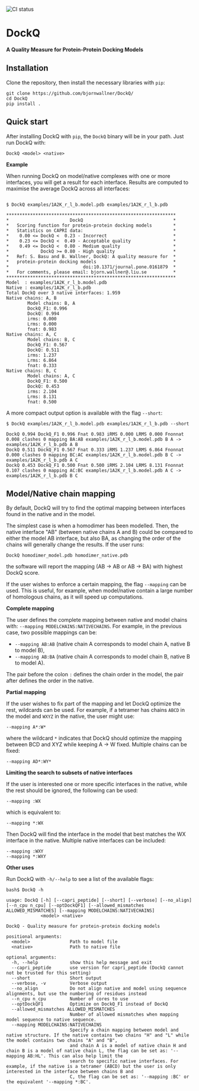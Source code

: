 ![CI status](https://github.com/bjornwallner/DockQ/actions/workflows/main.yml/badge.svg)

# DockQ
**A Quality Measure for Protein-Protein Docking Models**

## Installation

Clone the repository, then install the necessary libraries with `pip`:

```
git clone https://github.com/bjornwallner/DockQ/
cd DockQ
pip install .
```

## Quick start

After installing DockQ with `pip`, the `DockQ` binary will be in your path. Just run DockQ with:

`DockQ <model> <native>`

**Example**

When running DockQ on model/native complexes with one or more interfaces, you will get a result for each interface. Results are computed to maximise the average DockQ across all interfaces:

```

$ DockQ examples/1A2K_r_l_b.model.pdb examples/1A2K_r_l_b.pdb

****************************************************************
*                       DockQ                                  *
*   Scoring function for protein-protein docking models        *
*   Statistics on CAPRI data:                                  *
*    0.00 <= DockQ <  0.23 - Incorrect                         *
*    0.23 <= DockQ <  0.49 - Acceptable quality                *
*    0.49 <= DockQ <  0.80 - Medium quality                    *
*            DockQ >= 0.80 - High quality                      *
*   Ref: S. Basu and B. Wallner, DockQ: A quality measure for  *
*   protein-protein docking models                             *
*                            doi:10.1371/journal.pone.0161879  *
*   For comments, please email: bjorn.wallner@.liu.se          *
****************************************************************
Model  : examples/1A2K_r_l_b.model.pdb
Native : examples/1A2K_r_l_b.pdb
Total DockQ over 3 native interfaces: 1.959
Native chains: A, B
        Model chains: B, A
        DockQ_F1: 0.996
        DockQ: 0.994
        irms: 0.000
        Lrms: 0.000
        fnat: 0.983
Native chains: A, C
        Model chains: B, C
        DockQ_F1: 0.567
        DockQ: 0.511
        irms: 1.237
        Lrms: 6.864
        fnat: 0.333
Native chains: B, C
        Model chains: A, C
        DockQ_F1: 0.500
        DockQ: 0.453
        irms: 2.104
        Lrms: 8.131
        fnat: 0.500
```

A more compact output option is available with the flag `--short`:

```
$ DockQ examples/1A2K_r_l_b.model.pdb examples/1A2K_r_l_b.pdb --short

DockQ 0.994 DockQ_F1 0.996 Fnat 0.983 iRMS 0.000 LRMS 0.000 Fnonnat 0.008 clashes 0 mapping BA:AB examples/1A2K_r_l_b.model.pdb B A -> examples/1A2K_r_l_b.pdb A B
DockQ 0.511 DockQ_F1 0.567 Fnat 0.333 iRMS 1.237 LRMS 6.864 Fnonnat 0.000 clashes 0 mapping BC:AC examples/1A2K_r_l_b.model.pdb B C -> examples/1A2K_r_l_b.pdb A C
DockQ 0.453 DockQ_F1 0.500 Fnat 0.500 iRMS 2.104 LRMS 8.131 Fnonnat 0.107 clashes 0 mapping AC:BC examples/1A2K_r_l_b.model.pdb A C -> examples/1A2K_r_l_b.pdb B C

```

## Model/Native chain mapping

By default, DockQ will try to find the optimal mapping between interfaces found in the native and in the model.

The simplest case is when a homodimer has been modelled. Then, the native interface "AB" (between native chains A and B) could be compared to
either the model AB interface, but also BA, as changing the order of the chains will generally change the results. If the user runs:

`DockQ homodimer_model.pdb homodimer_native.pdb`

the software will report the mapping (AB -> AB or AB -> BA) with highest DockQ score.

If the user wishes to enforce a certain mapping, the flag `--mapping` can be used. This is useful, for example, when model/native contain a large number of homologous chains,
as it will speed up computations.

**Complete mapping**

The user defines the complete mapping between native and model chains with: `--mapping MODELCHAINS:NATIVECHAINS`. For example, in the previous case, two possible mappings can be:

* `--mapping AB:AB` (native chain A corresponds to model chain A, native B to model B),
* `--mapping AB:BA` (native chain A corresponds to model chain B, native B to model A).

The pair before the colon `:` defines the chain order in the model, the pair after defines the order in the native.

**Partial mapping**

If the user wishes to fix part of the mapping and let DockQ optimize the rest, wildcards can be used. For example, if a tetramer has chains `ABCD` in the model and `WXYZ` in the native,
the user might use:

```
--mapping A*:W*
```

where the wildcard `*` indicates that DockQ should optimize the mapping between BCD and XYZ while keeping A -> W fixed. Multiple chains can be fixed:

```
--mapping AD*:WY*
```

**Limiting the search to subsets of native interfaces**

If the user is interested one or more specific interfaces in the native, while the rest should be ignored, the following can be used:

```
--mapping :WX
```

which is equivalent to:


```
--mapping *:WX
```

Then DockQ will find the interface in the model that best matches the WX interface in the native. Multiple native interfaces can be included:

```
--mapping :WXY
--mapping *:WXY
```

**Other uses**

Run DockQ with `-h/--help` to see a list of the available flags:

```
bash$ DockQ -h

usage: DockQ [-h] [--capri_peptide] [--short] [--verbose] [--no_align] [--n_cpu n_cpu] [--optDockQF1] [--allowed_mismatches ALLOWED_MISMATCHES] [--mapping MODELCHAINS:NATIVECHAINS]
             <model> <native>

DockQ - Quality measure for protein-protein docking models

positional arguments:
  <model>               Path to model file
  <native>              Path to native file

optional arguments:
  -h, --help            show this help message and exit
  --capri_peptide       use version for capri_peptide (DockQ cannot not be trusted for this setting)
  --short               Short output
  --verbose, -v         Verbose output
  --no_align            Do not align native and model using sequence alignments, but use the numbering of residues instead
  --n_cpu n_cpu         Number of cores to use
  --optDockQF1          Optimize on DockQ_F1 instead of DockQ
  --allowed_mismatches ALLOWED_MISMATCHES
                        Number of allowed mismatches when mapping model sequence to native sequence.
  --mapping MODELCHAINS:NATIVECHAINS
                        Specify a chain mapping between model and native structure. If the native contains two chains "H" and "L" while the model contains two chains "A" and "B",
                        and chain A is a model of native chain H and chain B is a model of native chain L, the flag can be set as: '--mapping AB:HL'. This can also help limit the
                        search to specific native interfaces. For example, if the native is a tetramer (ABCD) but the user is only interested in the interface between chains B and
                        C, the flag can be set as: '--mapping :BC' or the equivalent '--mapping *:BC'.
```

